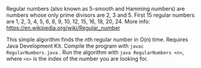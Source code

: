 Regular numbers (also known as 5-smooth and Hamming numbers) are numbers whose only prime divisors are 2, 3 and 5. First 15 regular numbers are 1, 2, 3, 4, 5, 6, 8, 9, 10, 12, 15, 16, 18, 20, 24. More info: https://en.wikipedia.org/wiki/Regular_number

This simple algorithm finds the *n*th regular number in O(n) time. Requires Java Development Kit. Compile the program with ```javac RegularNumbers.java``` . Run the algorithm with ```java RegularNumbers <n>```, where `<n>` is the index of the number you are looking for.
